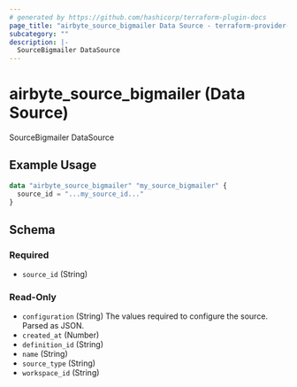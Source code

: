 ```yaml
---
# generated by https://github.com/hashicorp/terraform-plugin-docs
page_title: "airbyte_source_bigmailer Data Source - terraform-provider-airbyte"
subcategory: ""
description: |-
  SourceBigmailer DataSource
---
```


# airbyte_source_bigmailer (Data Source)

SourceBigmailer DataSource

## Example Usage

```terraform
data "airbyte_source_bigmailer" "my_source_bigmailer" {
  source_id = "...my_source_id..."
}
```

<!-- schema generated by tfplugindocs -->
## Schema

### Required

- `source_id` (String)

### Read-Only

- `configuration` (String) The values required to configure the source. Parsed as JSON.
- `created_at` (Number)
- `definition_id` (String)
- `name` (String)
- `source_type` (String)
- `workspace_id` (String)
